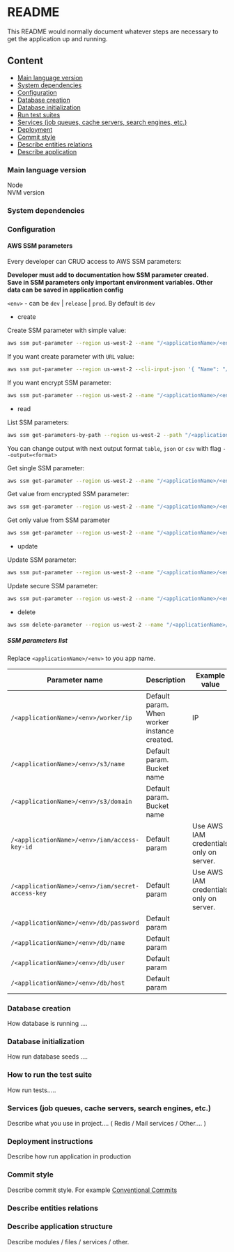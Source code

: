 # README

This README would normally document whatever steps are necessary to get the
application up and running.

## Content

 - [Main language version](#main-lang-version)
 - [System dependencies](#system-dependencies)
 - [Configuration](#configuration)
 - [Database creation](#db-creation)
 - [Database initialization](#db-init)
 - [Run test suites](#run-tests)
 - [Services (job queues, cache servers, search engines, etc.)](#additional-services)
 - [Deployment](#deployment)
 - [Commit style](#vcs-commit-style)
 - [Describe entities relations](#description-entities-relations)
 - [Describe application](#description-application)

### <a id="main-lang-version"></a> Main language version

Node  
NVM version  

### <a id="system-dependencies"></a> System dependencies

### <a id="configuration"></a> Configuration

#### AWS SSM parameters  
 
 Every developer can CRUD access to AWS SSM parameters:
 
 **Developer must add to documentation how SSM parameter created.**  
 **Save in SSM parameters only important environment variables. Other data can be saved in application config**  

 `<env>` - can be `dev` | `release` | `prod`. By default is `dev`  

  - create
  
Create SSM parameter with simple value:
  ```bash
aws ssm put-parameter --region us-west-2 --name "/<applicationName>/<env>/example" --value "hello" --type String
```
  
If you want create parameter with `URL` value:
  ```bash
aws ssm put-parameter --region us-west-2 --cli-input-json '{ "Name": "/<applicationName>/<env>/param-name", "Value": "https://google.com/", "Type": "String" }'
```

If you want encrypt SSM parameter:
  ```bash
aws ssm put-parameter --region us-west-2 --name "/<applicationName>/<env>/param-name" --type SecureString --value "hello"
```
  
  - read
  
List SSM parameters:
  ```bash
aws ssm get-parameters-by-path --region us-west-2 --path "/<applicationName>/<env>/" --recursive
```
  You can change output with next output format `table`, `json` or `csv` with flag `--output=<format>`  

  
Get single SSM parameter:
  ```bash
aws ssm get-parameter --region us-west-2 --name "/<applicationName>/<env>/param-name"
```

Get value from encrypted SSM parameter:
```bash
aws ssm get-parameter --region us-west-2 --name "/<applicationName>/<env>/param-name" --with-decryption
```

Get only value from SSM parameter
```bash
aws ssm get-parameter --region us-west-2 --name "/<applicationName>/<env>/param-name" --query Parameter.Value --output text
```

  
  - update

Update SSM parameter:
```bash
aws ssm put-parameter --region us-west-2 --name "/<applicationName>/<env>/param-name" --type String --value "hello" --overwrite
```

Update secure SSM parameter:
```bash
aws ssm put-parameter --region us-west-2 --name "/<applicationName>/<env>/param-name" --type SecureString --value "hello" --overwrite
```
  
  - delete
  
  ```bash
aws ssm delete-parameter --region us-west-2 --name "/<applicationName>/<env>/example"
```

##### SSM parameters list  

Replace `<applicationName>/<env>` to you app name.  

| Parameter name  | Description | Example value |
| ------------- | ------------- | ------------- |
| `/<applicationName>/<env>/worker/ip`  | Default param. When worker instance created.  | IP |
| `/<applicationName>/<env>/s3/name`  | Default param. Bucket name  |  |
| `/<applicationName>/<env>/s3/domain`  | Default param. Bucket name  |  |
| `/<applicationName>/<env>/iam/access-key-id`  | Default param  | Use AWS IAM credentials only on server. |
| `/<applicationName>/<env>/iam/secret-access-key`  | Default param  | Use AWS IAM credentials only on server. |
| `/<applicationName>/<env>/db/password`  | Default param  |  |
| `/<applicationName>/<env>/db/name`  | Default param  |  |
| `/<applicationName>/<env>/db/user`  | Default param  |  |
| `/<applicationName>/<env>/db/host`  | Default param  |  |

### <a id="db-creation"></a> Database creation

How database is running ....

### <a id="db-init"></a> Database initialization

How run database seeds ....

### <a id="run-tests"></a> How to run the test suite

How run tests.....

### <a id="additional-services"></a> Services (job queues, cache servers, search engines, etc.)

Describe what you use in project.... ( Redis / Mail services / Other.... )

### <a id="deployment"></a> Deployment instructions

Describe how run application in production

### <a id="vcs-commit-style"></a> Commit style

Describe commit style. For example [Conventional Commits](https://www.conventionalcommits.org/en/v1.0.0/)  

###  <a id="description-entities-relations"></a> Describe entities relations


###  <a id="description-application"></a> Describe application structure

Describe modules / files / services / other.  
